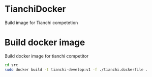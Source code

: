 # TianchiDocker
Build image for Tianchi competetion

# Build docker image
Build docker image for tianchi competitor
```bash
cd src
sudo docker build -t tianchi-develop:v1 -f ./tianchi.dockerfile .
```
